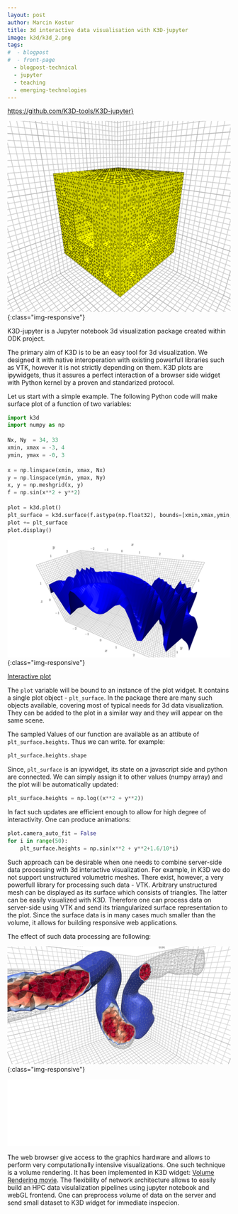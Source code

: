 ```yaml
---
layout: post
author: Marcin Kostur
title: 3d interactive data visualisation with K3D-jupyter
image: k3d/k3d_2.png
tags:
#  - blogpost
#  - front-page
  - blogpost-technical
  - jupyter
  - teaching
  - emerging-technologies
---
```


https://github.com/K3D-tools/K3D-jupyter}

![k3d](/public/images/k3d/k3d_2.png){:class="img-responsive"}

K3D-jupyter is a Jupyter notebook 3d visualization package created
within ODK project.

The primary aim of K3D is to be an easy tool for 3d visualization. We
designed it with native interoperation with existing powerfull
libraries such as VTK, however it is not strictly depending on
them. K3D plots are ipywidgets, thus it assures a perfect interaction of
a browser side widget with Python kernel by a proven and standarized
protocol.

Let us start with a simple example. The following Python code will
make surface plot of a function of two variables:


```python
import k3d
import numpy as np

Nx, Ny  = 34, 33
xmin, xmax = -3, 4
ymin, ymax = -0, 3

x = np.linspace(xmin, xmax, Nx)
y = np.linspace(ymin, ymax, Ny)
x, y = np.meshgrid(x, y)
f = np.sin(x**2 + y**2)

plot = k3d.plot()
plt_surface = k3d.surface(f.astype(np.float32), bounds=[xmin,xmax,ymin,ymax])
plot += plt_surface
plot.display()
```

![k3d](/public/images/k3d/surface.png){:class="img-responsive"}

[Interactive plot](/public/images/k3d/surface.html)


The `plot` variable will be bound to an instance of the plot
widget. It contains a single plot object - `plt_surface`. In the
package there are many such objects available, covering most of typical
needs for 3d data visualization. They can be added to the plot in
a similar way and they will appear on the same scene.


The sampled Values of our function are available as an attibute of
`plt_surface.heights`. Thus we can write. for example:

```python
plt_surface.heights.shape
```

Since, `plt_surface` is an ipywidget, its state on a javascript side
and python are connected. We can simply assign it to other values
(numpy array) and the plot will be automatically updated:

```python
plt_surface.heights = np.log((x**2 + y**2))
```

In fact such updates are efficient enough to allow for high degree of
interactivity. One can produce animations:


```python
plot.camera_auto_fit = False 
for i in range(50):
    plt_surface.heights = np.sin(x**2 + y**2+1.6/10*i)
```

 
Such approach can be desirable when one needs to combine server-side
data processing with 3d interactive visualization. For example, in K3D
we do not support unstructured volumetric meshes. There exist,
however, a very powerfull library for processing such data -
VTK. Arbitrary unstructured mesh can be displayed as its surface which
consists of triangles. The latter can be easily visualized with
K3D. Therefore one can process data on server-side using VTK and send
its triangularized surface representation to the plot. Since the
surface data is in many cases much smaller than the volume, it allows
for building responsive web applications.

The effect of such data processing are following:


![k3d](/public/images/k3d/vtk_cutter.png){:class="img-responsive"}

![](/public/images/k3d/vtk_cutter.html)


The web browser give access to the graphics hardware and allows to
perform very computationally intensive visualizations. One such
technique is a volume rendering. It has been implemented in K3D
widget: [Volume Rendering
movie](https://www.youtube.com/watch?v=ZBYP1hxwUcc).  The flexibility
of network architecture allows to easily build an HPC data
visulalization pipelines using jupyter notebook and webGL
frontend. One can preprocess volume of data on the server and send
small dataset to K3D widget for immediate inspecion.




